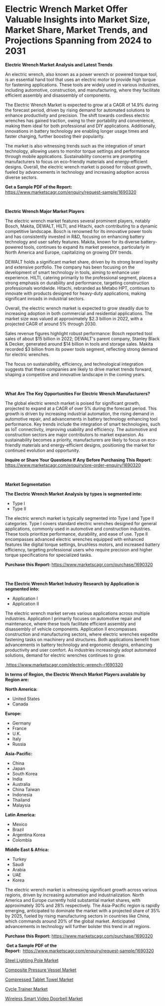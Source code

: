 <p><h1>Electric Wrench Market Offer Valuable Insights into Market Size, Market Share, Market Trends, and Projections Spanning from 2024 to 2031</h1></p><p><strong>Electric Wrench Market Analysis and Latest Trends</strong></p>
<p><p>An electric wrench, also known as a power wrench or powered torque tool, is an essential hand tool that uses an electric motor to provide high torque for fastening applications. These tools are widely used in various industries, including automotive, construction, and manufacturing, where they facilitate efficient assembly and disassembly of components.</p><p>The Electric Wrench Market is expected to grow at a CAGR of 14.9% during the forecast period, driven by rising demand for automated solutions to enhance productivity and precision. The shift towards cordless electric wrenches has gained traction, owing to their portability and convenience, making them ideal for both professional and DIY applications. Additionally, innovations in battery technology are enabling longer usage times and faster charging, further boosting their popularity.</p><p>The market is also witnessing trends such as the integration of smart technology, allowing users to monitor torque settings and performance through mobile applications. Sustainability concerns are prompting manufacturers to focus on eco-friendly materials and energy-efficient designs. Overall, the electric wrench market is poised for robust growth, fueled by advancements in technology and increasing adoption across diverse sectors.</p></p>
<p><strong>Get a Sample PDF of the Report:&nbsp;</strong> <a href="https://www.marketscagr.com/enquiry/request-sample/1690320?utm_campaign=1744&utm_medium=2&utm_source=Github&utm_content=ia&utm_term=17102024&utm_id=electric-wrench">https://www.marketscagr.com/enquiry/request-sample/1690320</a></p>
<p>&nbsp;</p>
<p><strong>Electric Wrench Major Market Players</strong></p>
<p><p>The electric wrench market features several prominent players, notably Bosch, Makita, DEWALT, HILTI, and Hitachi, each contributing to a dynamic competitive landscape. Bosch is renowned for its innovative power tools and has consistently invested in R&D, focusing on enhancing battery technology and user safety features. Makita, known for its diverse battery-powered tools, continues to expand its market presence, particularly in North America and Europe, capitalizing on growing DIY trends.</p><p>DEWALT holds a significant market share, driven by its strong brand loyalty and extensive portfolio. The company has been focusing on the development of smart technology in tools, aiming to enhance user experience. HILTI, catering primarily to the professional segment, places a strong emphasis on durability and performance, targeting construction professionals worldwide. Hitachi, rebranded as Metabo HPT, continues to innovate with products designed for heavy-duty applications, making significant inroads in industrial sectors.</p><p>Overall, the electric wrench market is expected to grow steadily due to increasing adoption in both commercial and residential applications. The market size was valued at approximately $2.3 billion in 2022, with a projected CAGR of around 5% through 2030.</p><p>Sales revenue figures highlight robust performance: Bosch reported tool sales of about $15 billion in 2022; DEWALT's parent company, Stanley Black & Decker, generated around $14 billion in tools and storage sales. Makita recorded $3 billion from its power tools segment, reflecting strong demand for electric wrenches.</p><p>The focus on sustainability, efficiency, and technological integration suggests that these companies are likely to drive market trends forward, shaping a competitive and innovative landscape in the coming years.</p></p>
<p>&nbsp;</p>
<p><strong>What Are The Key Opportunities For Electric Wrench Manufacturers?</strong></p>
<p><p>The global electric wrench market is poised for significant growth, projected to expand at a CAGR of over 5% during the forecast period. This growth is driven by increasing industrial automation, the rising demand in automotive repair, and advancements in battery technology enhancing tool performance. Key trends include the integration of smart technologies, such as IoT connectivity, improving usability and efficiency. The automotive and construction sectors are major contributors to market expansion. As sustainability becomes a priority, manufacturers are likely to focus on eco-friendly materials and energy-efficient designs, positioning the market for continued evolution and opportunity.</p></p>
<p><strong>Inquire or Share Your Questions If Any Before Purchasing This Report:</strong> <a href="https://www.marketscagr.com/enquiry/pre-order-enquiry/1690320?utm_campaign=1744&utm_medium=2&utm_source=Github&utm_content=ia&utm_term=17102024&utm_id=electric-wrench">https://www.marketscagr.com/enquiry/pre-order-enquiry/1690320</a></p>
<p>&nbsp;</p>
<p><strong>Market Segmentation</strong></p>
<p><strong>The Electric Wrench Market Analysis by types is segmented into:</strong></p>
<p><ul><li>Type I</li><li>Type II</li></ul></p>
<p><p>The electric wrench market is typically segmented into Type I and Type II categories. Type I covers standard electric wrenches designed for general applications, commonly used in automotive and construction industries. These tools prioritize performance, durability, and ease of use. Type II encompasses advanced electric wrenches equipped with enhanced features like digital torque settings, brushless motors, and increased battery efficiency, targeting professional users who require precision and higher torque specifications for specialized tasks.</p></p>
<p><strong>Purchase this Report:&nbsp;</strong><a href="https://www.marketscagr.com/purchase/1690320?utm_campaign=1744&utm_medium=2&utm_source=Github&utm_content=ia&utm_term=17102024&utm_id=electric-wrench">https://www.marketscagr.com/purchase/1690320</a></p>
<p>&nbsp;</p>
<p><strong>The Electric Wrench Market Industry Research by Application is segmented into:</strong></p>
<p><ul><li>Application I</li><li>Application II</li></ul></p>
<p><p>The electric wrench market serves various applications across multiple industries. Application I primarily focuses on automotive repair and maintenance, where these tools facilitate efficient assembly and disassembly of vehicle components. Application II encompasses construction and manufacturing sectors, where electric wrenches expedite fastening tasks on machinery and structures. Both applications benefit from advancements in battery technology and ergonomic designs, enhancing productivity and user comfort. As industries increasingly adopt automated solutions, demand for electric wrenches continues to grow.</p></p>
<p><a href="https://www.marketscagr.com/electric-wrench-r1690320?utm_campaign=1744&utm_medium=2&utm_source=Github&utm_content=ia&utm_term=17102024&utm_id=electric-wrench">&nbsp;https://www.marketscagr.com/electric-wrench-r1690320</a></p>
<p><strong>In terms of Region, the Electric Wrench Market Players available by Region are:</strong></p>
<p>
    <p> <strong> North America: </strong>
        <ul>
            <li>United States</li>
            <li>Canada</li>
        </ul>
        </p> 
    <p> <strong> Europe: </strong>
        <ul>
            <li>Germany</li>
            <li>France</li>
            <li>U.K.</li>
            <li>Italy</li>
            <li>Russia</li>
        </ul>
        </p> 
    <p> <strong> Asia-Pacific: </strong>
        <ul>
            <li>China</li>
            <li>Japan</li>
            <li>South Korea</li>
            <li>India</li>
            <li>Australia</li>
            <li>China Taiwan</li>
            <li>Indonesia</li>
            <li>Thailand</li>
            <li>Malaysia</li>
        </ul>
        </p> 
    <p> <strong> Latin America: </strong>
        <ul>
            <li>Mexico</li>
            <li>Brazil</li>
            <li>Argentina Korea</li>
            <li>Colombia</li>
        </ul>
        </p> 
    <p> <strong> Middle East & Africa: </strong>
        <ul>
            <li>Turkey</li>
            <li>Saudi</li>
            <li>Arabia</li>
            <li>UAE</li>
            <li>Korea</li>
        </ul>
    </p>
    </p>
<p><p>The electric wrench market is witnessing significant growth across various regions, driven by increasing automation and industrialization. North America and Europe currently hold substantial market shares, with approximately 30% and 28% respectively. The Asia-Pacific region is rapidly emerging, anticipated to dominate the market with a projected share of 35% by 2025, fueled by rising manufacturing sectors in countries like China, which commands around 20% of the global market. Anticipated advancements in technology will further bolster this trend in all regions.</p></p>
<p><strong>Purchase this Report: </strong><a href="https://www.marketscagr.com/purchase/1690320?utm_campaign=1744&utm_medium=2&utm_source=Github&utm_content=ia&utm_term=17102024&utm_id=electric-wrench">https://www.marketscagr.com/purchase/1690320</a></p>
<p>&nbsp;<strong>Get a Sample PDF of the Report:&nbsp;&nbsp;</strong><a href="https://www.marketscagr.com/enquiry/request-sample/1690320?utm_campaign=1744&utm_medium=2&utm_source=Github&utm_content=ia&utm_term=17102024&utm_id=electric-wrench">https://www.marketscagr.com/enquiry/request-sample/1690320</a></p>
<p><strong></strong></p>
<p><p><a href="https://www.linkedin.com/pulse/market-leaders-laggards-global-steel-lighting-pole-trends-forecast-i8sac?utm_campaign=1744&utm_medium=2&utm_source=Github&utm_content=ia&utm_term=17102024&utm_id=electric-wrench">Steel Lighting Pole Market</a></p><p><a href="https://www.linkedin.com/pulse/exploring-composite-pressure-vessel-market-strategic-insights-3wxyc?utm_campaign=1744&utm_medium=2&utm_source=Github&utm_content=ia&utm_term=17102024&utm_id=electric-wrench">Composite Pressure Vessel Market</a></p><p><a href="https://www.linkedin.com/pulse/global-compressed-tablet-towel-market-share-growth-opportunities-0uvmc?utm_campaign=1744&utm_medium=2&utm_source=Github&utm_content=ia&utm_term=17102024&utm_id=electric-wrench">Compressed Tablet Towel Market</a></p><p><a href="https://www.linkedin.com/pulse/charting-future-comprehensive-analysis-global-cycle-trainer-market-1i1qc?utm_campaign=1744&utm_medium=2&utm_source=Github&utm_content=ia&utm_term=17102024&utm_id=electric-wrench">Cycle Trainer Market</a></p><p><a href="https://www.linkedin.com/pulse/consumer-behavior-shifts-wireless-smart-video-doorbell-market-lmlyc?utm_campaign=1744&utm_medium=2&utm_source=Github&utm_content=ia&utm_term=17102024&utm_id=electric-wrench">Wireless Smart Video Doorbell Market</a></p></p>